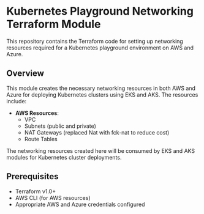 # Kubernetes Playground Networking Terraform Module

This repository contains the Terraform code for setting up networking resources required for a Kubernetes playground environment on AWS and Azure.

## Overview

This module creates the necessary networking resources in both AWS and Azure for deploying Kubernetes clusters using EKS and AKS. The resources include:

- **AWS Resources**:
    - VPC
    - Subnets (public and private)
    - NAT Gateways (replaced Nat with fck-nat to reduce cost)
    - Route Tables


The networking resources created here will be consumed by EKS and AKS modules for Kubernetes cluster deployments.

## Prerequisites

- Terraform v1.0+
- AWS CLI (for AWS resources)
- Appropriate AWS and Azure credentials configured
